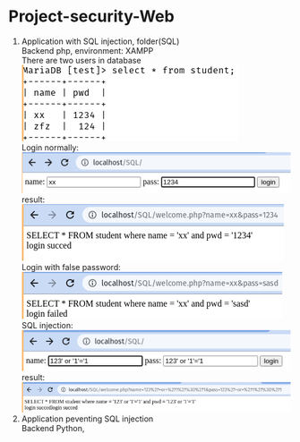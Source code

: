 # Project-security-Web
1. Application with SQL injection, folder(SQL)    
Backend php, environment: XAMPP  
There are two users in database  
![alt text](https://github.com/xiangpingjiang/Project-security-Web/blob/main/image/1.png)  
Login normally:  
![alt text](https://github.com/xiangpingjiang/Project-security-Web/blob/main/image/2.png)  
result:  
![alt text](https://github.com/xiangpingjiang/Project-security-Web/blob/main/image/3.png)  
Login with false password:  
![alt text](https://github.com/xiangpingjiang/Project-security-Web/blob/main/image/4.png)  
SQL injection:  
![alt text](https://github.com/xiangpingjiang/Project-security-Web/blob/main/image/5.png)  
result:  
![alt text](https://github.com/xiangpingjiang/Project-security-Web/blob/main/image/6.png)  
2. Application peventing SQL injection  
Backend Python,
